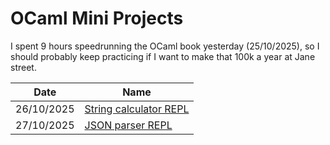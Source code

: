 # OCaml Mini Projects

I spent 9 hours speedrunning the OCaml book yesterday (25/10/2025),
so I should probably keep practicing if I want to make that 100k
a year at Jane street.

|Date|Name|
|---|---|
|26/10/2025|[String calculator REPL](./string-calc/)|
|27/10/2025|[JSON parser REPL](./json-parser/)|


